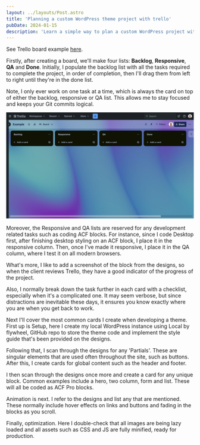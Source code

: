 ```yaml
---
layout: ../layouts/Post.astro
title: 'Planning a custom WordPress theme project with trello'
pubDate: 2024-01-15
description: 'Learn a simple way to plan a custom WordPress project with Trello.'
---
```


See Trello board example [here](https://trello.com/invite/b/7i5M1ZMV/ATTI118b7813c28e2dfedcaa7caaaab596fd00C1A96A/example).

Firstly, after creating a board, we'll make four lists: **Backlog**, **Responsive**, **QA** and **Done**. Initially, I populate the backlog list with all the tasks required to complete the project, in order of completion, then I'll drag them from left to right until they're in the done list.

Note, I only ever work on one task at a time, which is always the card on top of either the backlog, responsive or QA list. This allows me to stay focused and keeps your Git commits logical.

![Trello board with four lists](../images/four-lists-in-trello.jpg)

Moreover, the Responsive and QA lists are reserved for any development related tasks such as coding ACF blocks. For instance, since I code Desktop first, after finishing desktop styling on an ACF block, I place it in the responsive column. Then, once I've made it responsive, I place it in the QA column, where I test it on all modern browsers. 

What's more, I like to add a screenshot of the block from the designs, so when the client reviews Trello, they have a good indicator of the progress of the project.

Also, I normally break down the task further in each card with a checklist, especially when it's a complicated one. It may seem verbose, but since distractions are inevitable these days, it ensures you know exactly where you are when you get back to work.

Next I'll cover the most common cards I create when developing a theme. First up is Setup, here I create my local WordPress instance using Local by flywheel, GitHub repo to store the theme code and implement the style guide that's been provided on the designs.

<!-- ![](../../public/videos/_creating-a-card-in-trello.mp4) -->

Following that, I scan through the designs for any 'Partials'. These are singular elements that are used often throughout the site, such as buttons. After this, I create cards for global content such as the header and footer.

I then scan through the designs once more and create a card for any unique block. Common examples include a hero, two column, form and list. These will all be coded as ACF Pro blocks.

Animation is next. I refer to the designs and list any that are mentioned. These normally include hover effects on links and buttons and fading in the blocks as you scroll.

Finally, optimization. Here I double-check that all images are being lazy loaded and all assets such as CSS and JS are fully minified, ready for production.

<!-- The below screen recording illustrates what your Trello board should look like. -->

<!-- ![](../../../public/videos/_populated-trello-board.mp4) -->
